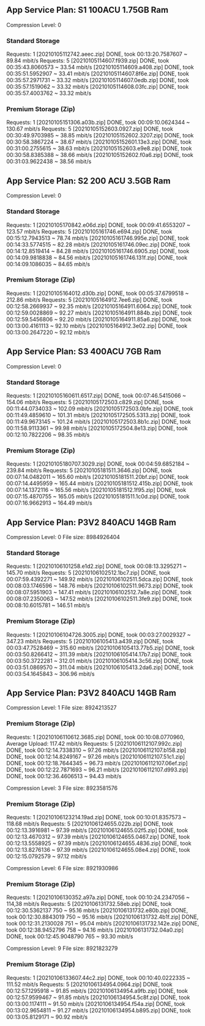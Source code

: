 ## App Service Plan: S1 100ACU 1.75GB Ram
Compression Level: 0

### Standard Storage
Requests: 1
[20210105112742.aeec.zip] DONE, took 00:13:20.7587607 ~ 89.84 mbit/s
Requests: 5
[20210105114607.f939.zip] DONE, took 00:35:43.8060573 ~ 33.54 mbit/s
[20210105114609.a408.zip] DONE, took 00:35:51.5952907 ~ 33.41 mbit/s
[20210105114607.8f6e.zip] DONE, took 00:35:57.2971731 ~ 33.32 mbit/s
[20210105114607.0edb.zip] DONE, took 00:35:57.1519062 ~ 33.32 mbit/s
[20210105114608.03fc.zip] DONE, took 00:35:57.4003762 ~ 33.32 mbit/s
### Premium Storage (Zip)
Requests: 1
[20210105151306.a03b.zip] DONE, took 00:09:10.0624344 ~ 130.67 mbit/s
Requests: 5
[20210105152603.0927.zip] DONE, took 00:30:49.9703985 ~ 38.85 mbit/s
[20210105152602.3207.zip] DONE, took 00:30:58.3867224 ~ 38.67 mbit/s
[20210105152601.13e3.zip] DONE, took 00:31:00.2755615 ~ 38.63 mbit/s
[20210105152603.e9e8.zip] DONE, took 00:30:58.8385388 ~ 38.66 mbit/s
[20210105152602.f0a6.zip] DONE, took 00:31:03.9622438 ~ 38.56 mbit/s

## App Service Plan: S2 200 ACU 3.5GB Ram
Compression Level: 0

### Standard Storage
Requests: 1
[20210105170842.e06d.zip] DONE, took 00:09:41.6553207 ~ 123.57 mbit/s
Requests: 5
[20210105161746.e694.zip] DONE, took 00:15:12.7943513 ~ 78.74 mbit/s
[20210105161746.995e.zip] DONE, took 00:14:33.5774515 ~ 82.28 mbit/s
[20210105161746.09ec.zip] DONE, took 00:14:12.8519414 ~ 84.28 mbit/s
[20210105161746.6905.zip] DONE, took 00:14:09.9818838 ~ 84.56 mbit/s
[20210105161746.131f.zip] DONE, took 00:14:09.1086035 ~ 84.65 mbit/s
### Premium Storage (Zip)
Requests: 1
[20210105164012.d30b.zip] DONE, took 00:05:37.6799518 ~ 212.86 mbit/s
Requests: 5
[20210105164912.7ee6.zip] DONE, took 00:12:58.2669937 ~ 92.35 mbit/s
[20210105164911.6064.zip] DONE, took 00:12:59.0028869 ~ 92.27 mbit/s
[20210105164911.884b.zip] DONE, took 00:12:59.5456806 ~ 92.20 mbit/s
[20210105164911.85a6.zip] DONE, took 00:13:00.4161113 ~ 92.10 mbit/s
[20210105164912.3e02.zip] DONE, took 00:13:00.2647220 ~ 92.12 mbit/s

## App Service Plan: S3 400ACU 7GB Ram
Compression Level: 0

### Standard Storage
Requests: 1
[20210105160611.6517.zip] DONE, took 00:07:46.5415066 ~ 154.06 mbit/s
Requests: 5
[20210105172503.c829.zip] DONE, took 00:11:44.0734033 ~ 102.09 mbit/s
[20210105172503.0bfe.zip] DONE, took 00:11:49.4859610 ~ 101.31 mbit/s
[20210105172505.5313.zip] DONE, took 00:11:49.9673145 ~ 101.24 mbit/s
[20210105172503.8b1c.zip] DONE, took 00:11:58.9113361 ~ 99.98 mbit/s
[20210105172504.8e13.zip] DONE, took 00:12:10.7822206 ~ 98.35 mbit/s
### Premium Storage (Zip)
Requests: 1
[20210105180707.3029.zip] DONE, took 00:04:59.6852184 ~ 239.84 mbit/s
Requests: 5
[20210105181511.3646.zip] DONE, took 00:07:14.0482011 ~ 165.60 mbit/s
[20210105181511.20bf.zip] DONE, took 00:07:14.4495959 ~ 165.44 mbit/s
[20210105181512.415b.zip] DONE, took 00:07:14.1372116 ~ 165.56 mbit/s
[20210105181512.1f95.zip] DONE, took 00:07:15.4870755 ~ 165.05 mbit/s
[20210105181511.1c0d.zip] DONE, took 00:07:16.9662913 ~ 164.49 mbit/s

## App Service Plan: P3V2 840ACU 14GB Ram
Compression Level: 0
File size: 8984926404

### Standard Storage
Requests: 1
[20210106101258.e1d2.zip] DONE, took 00:08:13.3295271 ~ 145.70 mbit/s
Requests: 5
[20210106102512.1bc7.zip] DONE, took 00:07:59.4392271 ~ 149.92 mbit/s
[20210106102511.5dca.zip] DONE, took 00:08:03.1746596 ~ 148.76 mbit/s
[20210106102511.9673.zip] DONE, took 00:08:07.5951903 ~ 147.41 mbit/s
[20210106102512.7a8e.zip] DONE, took 00:08:07.2350063 ~ 147.52 mbit/s
[20210106102511.3fe9.zip] DONE, took 00:08:10.6015781 ~ 146.51 mbit/s
### Premium Storage (Zip)
Requests: 1
[20210106104726.3005.zip] DONE, took 00:03:27.0029327 ~ 347.23 mbit/s
Requests: 5
[20210106105413.a439.zip] DONE, took 00:03:47.7528469 ~ 315.60 mbit/s
[20210106105413.77b5.zip] DONE, took 00:03:50.8266412 ~ 311.39 mbit/s
[20210106105414.17b7.zip] DONE, took 00:03:50.3722281 ~ 312.01 mbit/s
[20210106105414.3c56.zip] DONE, took 00:03:51.0869570 ~ 311.04 mbit/s
[20210106105413.2da6.zip] DONE, took 00:03:54.1645843 ~ 306.96 mbit/s

## App Service Plan: P3V2 840ACU 14GB Ram
Compression Level: 1
File size: 8924213527
### Premium Storage (Zip)
Requests: 1
[20210106110612.3685.zip] DONE, took 00:10:08.0770960, Average Upload: 117.42 mbit/s
Requests: 5
[20210106112107.992c.zip] DONE, took 00:12:14.7338310 ~ 97.26 mbit/s
[20210106112107.b158.zip] DONE, took 00:12:14.8249167 ~ 97.26 mbit/s
[20210106112107.51c1.zip] DONE, took 00:12:18.7644345 ~ 96.73 mbit/s
[20210106112107.06ef.zip] DONE, took 00:12:22.7871693 ~ 96.21 mbit/s
[20210106112107.d993.zip] DONE, took 00:12:36.4606513 ~ 94.43 mbit/s

Compression Level: 3
File size: 8923581576
### Premium Storage (Zip)
Requests: 1
[20210106123214.19ad.zip] DONE, took 00:10:01.8357573 ~ 118.68 mbit/s
Requests: 5
[20210106124655.022b.zip] DONE, took 00:12:13.3916981 ~ 97.39 mbit/s
[20210106124655.02f5.zip] DONE, took 00:12:13.4670312 ~ 97.39 mbit/s
[20210106124655.0467.zip] DONE, took 00:12:13.5558925 ~ 97.39 mbit/s
[20210106124655.4836.zip] DONE, took 00:12:13.8276136 ~ 97.39 mbit/s
[20210106124655.08e4.zip] DONE, took 00:12:15.0792579 ~ 97.12 mbit/s

Compression Level: 6
File size: 8921930986
### Premium Storage (Zip)
Requests: 1
[20210106130352.a97a.zip] DONE, took 00:10:24.2347056 ~ 114,38 mbit/s
Requests: 5
[20210106131732.58eb.zip] DONE, took 00:12:30.5362137 750 ~ 95.16 mbit/s
[20210106131732.e80b.zip] DONE, took 00:12:30.8843019 750 ~ 95.16 mbit/s
[20210106131732.4b1f.zip] DONE, took 00:12:31.2130028 751 ~ 95.04 mbit/s
[20210106131732.142e.zip] DONE, took 00:12:38.9452796 758 ~ 94.16 mbit/s
[20210106131732.04a0.zip] DONE, took 00:12:45.9048790 765 ~ 93.30 mbit/s

Compression Level: 9
File size: 8921823279
### Premium Storage (Zip)
Requests: 1
[20210106133607.44c2.zip] DONE, took 00:10:40.0222335 ~ 111.52 mbit/s
Requests: 5
[20210106134954.0964.zip] DONE, took 00:12:57.1295918 ~ 91.85 mbit/s
[20210106134954.a9fb.zip] DONE, took 00:12:57.9599467 ~ 91.85 mbit/s
[20210106134954.5c8f.zip] DONE, took 00:13:00.1174111 ~ 91.50 mbit/s
[20210106134954.f54a.zip] DONE, took 00:13:02.9654811 ~ 91.27 mbit/s
[20210106134954.b895.zip] DONE, took 00:13:05.8129171 ~ 90.92 mbit/s